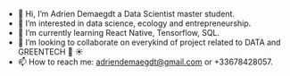 - 👋 Hi, I’m Adrien Demaegdt a Data Scientist master student. 
- 👀 I’m interested in data science, ecology and entrepreneurship. 
- 🌱 I’m currently learning React Native, Tensorflow, SQL. 
- 💞️ I’m looking to collaborate on everykind of project related to DATA and GREENTECH :seedling: :sunny: 
- 📫 How to reach me: adriendemaegdt@gmail.com or +33678428057. 

